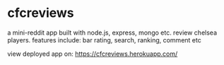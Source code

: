 # cfcreviews
a mini-reddit app built with node.js, express, mongo etc. review chelsea players. features include: bar rating, search, ranking, comment etc <br />

view deployed app on: https://cfcreviews.herokuapp.com/ <br />

